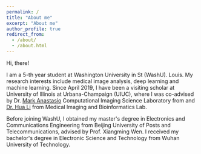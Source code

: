 ```yaml
---
permalink: /
title: "About me"
excerpt: "About me"
author_profile: true
redirect_from: 
  - /about/
  - /about.html
---
```


Hi, there!

I am a 5-th year student at Washington University in St (WashU). Louis. 
My research interests include medical image analysis, deep learning and machine learning. 
Since April 2019, I have been a visiting scholar at University of Illinois at Urbana-Champaign (UIUC), 
where I was co-advised by Dr. [Mark Anastasio](https://bioengineering.illinois.edu/people/maa) Computational Imaging Science Laboratory from 
and [Dr. Hua Li](https://bioengineering.illinois.edu/people/huali19) from Medical Imaging and Bioinformatics Lab.

Before joining WashU, I obtained my master's degree in Electronics and Communications Engineering from Beijing University of Posts and Telecommunications, 
advised by Prof. Xiangming Wen. I received my bachelor's degree in Electronic Science and Technology from Wuhan University of Technology.